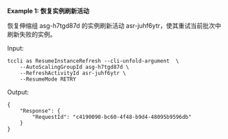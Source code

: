 **Example 1: 恢复实例刷新活动**

恢复伸缩组 asg-h7tgd87d 的实例刷新活动 asr-juhf6ytr，使其重试当前批次中刷新失败的实例。

Input: 

```
tccli as ResumeInstanceRefresh --cli-unfold-argument  \
    --AutoScalingGroupId asg-h7tgd87d \
    --RefreshActivityId asr-juhf6ytr \
    --ResumeMode RETRY
```

Output: 
```
{
    "Response": {
        "RequestId": "c4190090-bc60-4f48-b9d4-48095b9596db"
    }
}
```

